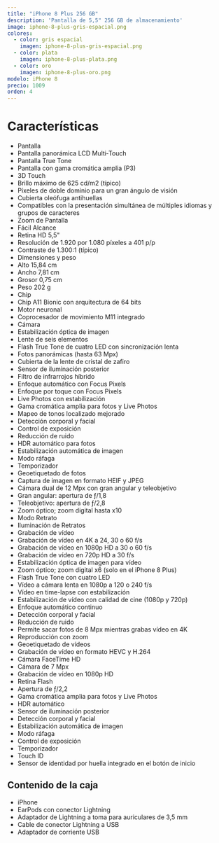 ```yaml
---
title: "iPhone 8 Plus 256 GB"
description: 'Pantalla de 5,5" 256 GB de almacenamiento'
image: iphone-8-plus-gris-espacial.png
colores:
  - color: gris espacial
    imagen: iphone-8-plus-gris-espacial.png
  - color: plata
    imagen: iphone-8-plus-plata.png
  - color: oro
    imagen: iphone-8-plus-oro.png
modelo: iPhone 8
precio: 1009
orden: 4
---
```


# Características

  - Pantalla
  - Pantalla panorámica LCD Multi&#8209;Touch
  - Pantalla True Tone
  - Pantalla con gama cromática amplia (P3)
  - 3D Touch
  - Brillo máximo de 625 cd/m2 (típico)
  - Píxeles de doble dominio para un gran ángulo de visión
  - Cubierta oleófuga antihuellas
  - Compatibles con la presentación simultánea de múltiples idiomas y grupos de caracteres
  - Zoom de Pantalla
  - Fácil Alcance
  - Retina HD 5,5"
  - Resolución de 1.920 por 1.080 píxeles a 401 p/p
  - Contraste de 1.300:1 (típico)
  - Dimensiones y peso
  - Alto 15,84 cm
  - Ancho 7,81 cm
  - Grosor 0,75 cm
  - Peso 202 g
  - Chip
  - Chip A11 Bionic con arquitectura de 64 bits
  - Motor neuronal
  - Coprocesador de movimiento M11 integrado
  - Cámara
  - Estabilización óptica de imagen
  - Lente de seis elementos
  - Flash True Tone de cuatro LED con sincronización lenta
  - Fotos panorámicas (hasta 63 Mpx)
  - Cubierta de la lente de cristal de zafiro
  - Sensor de iluminación posterior
  - Filtro de infrarrojos híbrido
  - Enfoque automático con Focus Pixels
  - Enfoque por toque con Focus Pixels
  - Live Photos con estabilización
  - Gama cromática amplia para fotos y Live Photos
  - Mapeo de tonos localizado mejorado
  - Detección corporal y facial
  - Control de exposición
  - Reducción de ruido
  - HDR automático para fotos
  - Estabilización automática de imagen
  - Modo ráfaga
  - Temporizador
  - Geoetiquetado de fotos
  - Captura de imagen en formato HEIF y JPEG
  - Cámara dual de 12 Mpx con gran angular y teleobjetivo
  - Gran angular: apertura de ƒ/1,8
  - Teleobjetivo: apertura de ƒ/2,8
  - Zoom óptico; zoom digital hasta x10
  - Modo Retrato
  - Iluminación de Retratos
  - Grabación de vídeo
  - Grabación de vídeo en 4K a 24, 30 o 60 f/s
  - Grabación de vídeo en 1080p HD a 30 o 60 f/s
  - Grabación de vídeo en 720p HD a 30 f/s
  - Estabilización óptica de imagen para vídeo
  - Zoom óptico; zoom digital x6 (solo en el iPhone 8 Plus)
  - Flash True Tone con cuatro LED
  - Vídeo a cámara lenta en 1080p a 120 o 240 f/s
  - Vídeo en time-lapse con estabilización
  - Estabilización de vídeo con calidad de cine (1080p y 720p)
  - Enfoque automático continuo
  - Detección corporal y facial
  - Reducción de ruido
  - Permite sacar fotos de 8 Mpx mientras grabas vídeo en 4K
  - Reproducción con zoom
  - Geoetiquetado de vídeos
  - Grabación de vídeo en formato HEVC y H.264
  - Cámara FaceTime HD
  - Cámara de 7 Mpx
  - Grabación de vídeo en 1080p HD
  - Retina Flash
  - Apertura de ƒ/2,2
  - Gama cromática amplia para fotos y Live Photos
  - HDR automático
  - Sensor de iluminación posterior
  - Detección corporal y facial
  - Estabilización automática de imagen
  - Modo ráfaga
  - Control de exposición
  - Temporizador
  - Touch ID
  - Sensor de identidad por huella integrado en el botón de inicio

## Contenido de la caja

  - iPhone
  - EarPods con conector Lightning
  - Adaptador de Lightning a toma para auriculares de 3,5 mm
  - Cable de conector Lightning a USB
  - Adaptador de corriente USB
